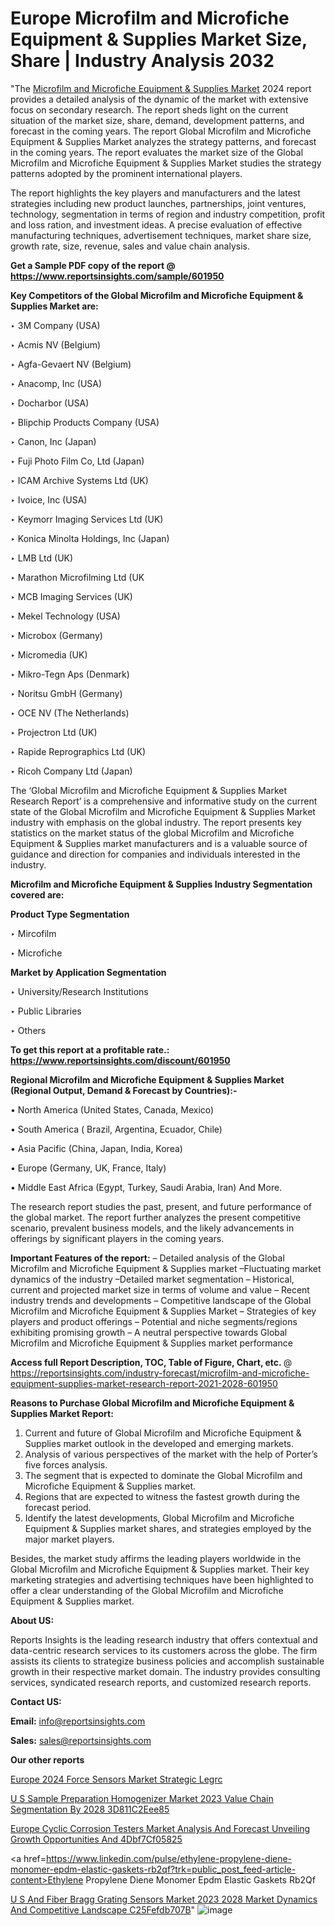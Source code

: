# Europe Microfilm and Microfiche Equipment & Supplies Market Size, Share | Industry Analysis 2032

"The <a href=https://www.reportsinsights.com/sample/601950>Microfilm and Microfiche Equipment & Supplies Market</a> 2024 report provides a detailed analysis of the dynamic of the market with extensive focus on secondary research. The report sheds light on the current situation of the market size, share, demand, development patterns, and forecast in the coming years. The report Global Microfilm and Microfiche Equipment & Supplies Market analyzes the strategy patterns, and forecast in the coming years. The report evaluates the market size of the Global Microfilm and Microfiche Equipment & Supplies Market studies the strategy patterns adopted by the prominent international players.

The report highlights the key players and manufacturers and the latest strategies including new product launches, partnerships, joint ventures, technology, segmentation in terms of region and industry competition, profit and loss ration, and investment ideas. A precise evaluation of effective manufacturing techniques, advertisement techniques, market share size, growth rate, size, revenue, sales and value chain analysis.

<strong>Get a Sample PDF copy of the report @ <a href=https://www.reportsinsights.com/sample/601950 style=color:#0000ff;>https://www.reportsinsights.com/sample/601950</a></strong>

<strong>Key Competitors of the Global Microfilm and Microfiche Equipment & Supplies Market are:</strong>

‣ 3M Company (USA)

‣ Acmis NV (Belgium)

‣ Agfa-Gevaert NV (Belgium)

‣ Anacomp, Inc (USA)

‣ Docharbor (USA)

‣ Blipchip Products Company (USA)

‣ Canon, Inc (Japan)

‣ Fuji Photo Film Co, Ltd (Japan)

‣ ICAM Archive Systems Ltd (UK)

‣ Ivoice, Inc (USA)

‣ Keymorr Imaging Services Ltd (UK)

‣ Konica Minolta Holdings, Inc (Japan)

‣ LMB Ltd (UK)

‣ Marathon Microfilming Ltd (UK

‣ MCB Imaging Services (UK)

‣ Mekel Technology (USA)

‣ Microbox (Germany)

‣ Micromedia (UK)

‣ Mikro-Tegn Aps (Denmark)

‣ Noritsu GmbH (Germany)

‣ OCE NV (The Netherlands)

‣ Projectron Ltd (UK)

‣ Rapide Reprographics Ltd (UK)

‣ Ricoh Company Ltd (Japan)

The ‘Global Microfilm and Microfiche Equipment & Supplies Market Research Report’ is a comprehensive and informative study on the current state of the Global Microfilm and Microfiche Equipment & Supplies Market industry with emphasis on the global industry. The report presents key statistics on the market status of the global Microfilm and Microfiche Equipment & Supplies market manufacturers and is a valuable source of guidance and direction for companies and individuals interested in the industry.

<strong>Microfilm and Microfiche Equipment & Supplies Industry Segmentation covered are:</strong>

<strong>Product Type Segmentation</strong>

‣ Mircofilm

‣ Microfiche

<strong>Market by Application Segmentation</strong>

‣ University/Research Institutions

‣ Public Libraries

‣ Others

<strong>To get this report at a profitable rate.: <a href=https://www.reportsinsights.com/discount/601950 style=color:#0000ff;>https://www.reportsinsights.com/discount/601950</a></strong>

<strong>Regional Microfilm and Microfiche Equipment & Supplies Market (Regional Output, Demand &amp; Forecast by Countries):-</strong>

• North America (United States, Canada, Mexico)

• South America ( Brazil, Argentina, Ecuador, Chile)

• Asia Pacific (China, Japan, India, Korea)

• Europe (Germany, UK, France, Italy)

• Middle East Africa (Egypt, Turkey, Saudi Arabia, Iran) And More.

The research report studies the past, present, and future performance of the global market. The report further analyzes the present competitive scenario, prevalent business models, and the likely advancements in offerings by significant players in the coming years.

<strong>Important Features of the report:</strong>
– Detailed analysis of the Global Microfilm and Microfiche Equipment & Supplies market
–Fluctuating market dynamics of the industry
–Detailed market segmentation
– Historical, current and projected market size in terms of volume and value
– Recent industry trends and developments
– Competitive landscape of the Global Microfilm and Microfiche Equipment & Supplies Market
– Strategies of key players and product offerings
– Potential and niche segments/regions exhibiting promising growth
– A neutral perspective towards Global Microfilm and Microfiche Equipment & Supplies market performance

<strong>Access full Report Description, TOC, Table of Figure, Chart, etc. </strong>@   <a href=https://reportsinsights.com/industry-forecast/microfilm-and-microfiche-equipment-supplies-market-research-report-2021-2028-601950 style=color:#0000ff;>https://reportsinsights.com/industry-forecast/microfilm-and-microfiche-equipment-supplies-market-research-report-2021-2028-601950</a>

<strong>Reasons to Purchase Global Microfilm and Microfiche Equipment & Supplies Market Report:</strong>
1. Current and future of Global Microfilm and Microfiche Equipment & Supplies market outlook in the developed and emerging markets.
2. Analysis of various perspectives of the market with the help of Porter’s five forces analysis.
3. The segment that is expected to dominate the Global Microfilm and Microfiche Equipment & Supplies market.
4. Regions that are expected to witness the fastest growth during the forecast period.
5. Identify the latest developments, Global Microfilm and Microfiche Equipment & Supplies market shares, and strategies employed by the major market players.

Besides, the market study affirms the leading players worldwide in the Global Microfilm and Microfiche Equipment & Supplies market. Their key marketing strategies and advertising techniques have been highlighted to offer a clear understanding of the Global Microfilm and Microfiche Equipment & Supplies market.

<strong><strong>About US</strong>:</strong>

Reports Insights is the leading research industry that offers contextual and data-centric research services to its customers across the globe. The firm assists its clients to strategize business policies and accomplish sustainable growth in their respective market domain. The industry provides consulting services, syndicated research reports, and customized research reports.

<strong>Contact US:</strong>

<p class=><b>Email:</b> <a href=mailto:info@reportsinsights.com>info@reportsinsights.com</a></p>
<p class=><b>Sales:</b> <a href=mailto:sales@reportsinsights.com>sales@reportsinsights.com</a></p>

<strong>Our other reports</strong>

<a href=https://www.linkedin.com/pulse/europe-2024-force-sensors-market-strategic-legrc/>Europe 2024 Force Sensors Market Strategic Legrc</a>

<a href=https://medium.com/@d7298290/u-s-sample-preparation-homogenizer-market-2023-value-chain-segmentation-by-2028-3d811c2eee85>U S Sample Preparation Homogenizer Market 2023 Value Chain Segmentation By 2028 3D811C2Eee85</a>

<a href=https://medium.com/@akitotamura255/europe-cyclic-corrosion-testers-market-analysis-and-forecast-unveiling-growth-opportunities-and-4dbf7cf05825>Europe Cyclic Corrosion Testers Market Analysis And Forecast Unveiling Growth Opportunities And 4Dbf7Cf05825</a>

<a href=https://www.linkedin.com/pulse/ethylene-propylene-diene-monomer-epdm-elastic-gaskets-rb2qf?trk=public_post_feed-article-content>Ethylene Propylene Diene Monomer Epdm Elastic Gaskets Rb2Qf</a>

<a href=https://medium.com/@nadeemkazi654/u-s-and-fiber-bragg-grating-sensors-market-2023-2028-market-dynamics-and-competitive-landscape-c25fefdb707b>U S And Fiber Bragg Grating Sensors Market 2023 2028 Market Dynamics And Competitive Landscape C25Fefdb707B</a>"
![image](https://github.com/Jaayaachit/RIGlobal/assets/158452289/89e3c0b1-5806-4124-adb0-9f995bc19ac7)
